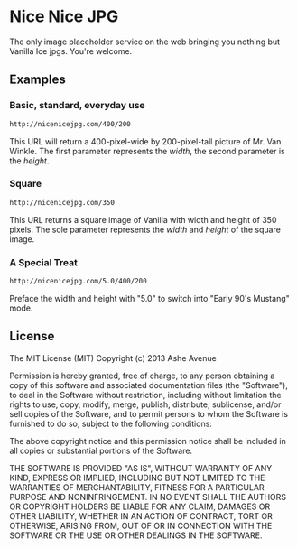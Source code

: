 # Nice Nice JPG

The only image placeholder service on the web bringing you nothing but Vanilla Ice jpgs. You're welcome.

## Examples

### Basic, standard, everyday use

```html
http://nicenicejpg.com/400/200
```
This URL will return a 400-pixel-wide by 200-pixel-tall picture of Mr. Van Winkle. The first parameter represents the *width*, the second parameter is the *height*.

### Square

```html
http://nicenicejpg.com/350
```
This URL returns a square image of Vanilla with width and height of 350 pixels. The sole parameter represents the *width* and *height* of the square image. 

### A Special Treat

```html
http://nicenicejpg.com/5.0/400/200
```
Preface the width and height with "5.0" to switch into "Early 90's Mustang" mode.

## License

The MIT License (MIT)
Copyright (c) 2013 Ashe Avenue

Permission is hereby granted, free of charge, to any person obtaining a copy of this software and associated documentation files (the "Software"), to deal in the Software without restriction, including without limitation the rights to use, copy, modify, merge, publish, distribute, sublicense, and/or sell copies of the Software, and to permit persons to whom the Software is furnished to do so, subject to the following conditions:

The above copyright notice and this permission notice shall be included in all copies or substantial portions of the Software.

THE SOFTWARE IS PROVIDED "AS IS", WITHOUT WARRANTY OF ANY KIND, EXPRESS OR IMPLIED, INCLUDING BUT NOT LIMITED TO THE WARRANTIES OF MERCHANTABILITY, FITNESS FOR A PARTICULAR PURPOSE AND NONINFRINGEMENT. IN NO EVENT SHALL THE AUTHORS OR COPYRIGHT HOLDERS BE LIABLE FOR ANY CLAIM, DAMAGES OR OTHER LIABILITY, WHETHER IN AN ACTION OF CONTRACT, TORT OR OTHERWISE, ARISING FROM, OUT OF OR IN CONNECTION WITH THE SOFTWARE OR THE USE OR OTHER DEALINGS IN THE SOFTWARE.
